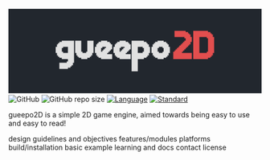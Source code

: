 ![gueepo2D](branding/gueepo2D.png)
![GitHub](https://img.shields.io/github/license/guilhermepo2/gueepo2D)
![GitHub repo size](https://img.shields.io/github/repo-size/guilhermepo2/gueepo2D)
[![Language](https://img.shields.io/badge/language-C++-blue.svg)](https://isocpp.org/)
[![Standard](https://img.shields.io/badge/c%2B%2B-17-blue.svg)](https://en.wikipedia.org/wiki/C%2B%2B17)

gueepo2D is a simple 2D game engine, aimed towards being easy to use and easy to read!

design guidelines and objectives
features/modules
platforms
build/installation
basic example
learning and docs
contact
license